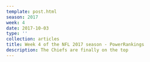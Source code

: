 ```yaml
---
template: post.html
season: 2017
week: 4
date: 2017-10-03
type: ''
collection: articles
title: Week 4 of the NFL 2017 season - PowerRankings
description: The Chiefs are finally on the top
---
```



